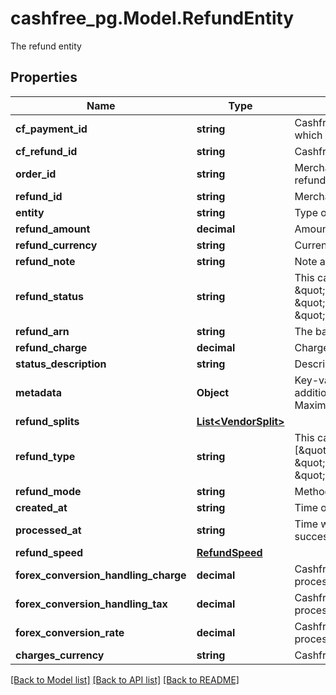 # cashfree_pg.Model.RefundEntity
The refund entity

## Properties

Name | Type | Description | Notes
------------ | ------------- | ------------- | -------------
**cf_payment_id** | **string** | Cashfree Payments ID of the payment for which refund is initiated | [optional] 
**cf_refund_id** | **string** | Cashfree Payments ID for a refund | [optional] 
**order_id** | **string** | Merchant’s order Id of the order for which refund is initiated | [optional] 
**refund_id** | **string** | Merchant’s refund ID of the refund | [optional] 
**entity** | **string** | Type of object | [optional] 
**refund_amount** | **decimal** | Amount that is refunded | [optional] 
**refund_currency** | **string** | Currency of the refund amount | [optional] 
**refund_note** | **string** | Note added by merchant for the refund | [optional] 
**refund_status** | **string** | This can be one of [\&quot;SUCCESS\&quot;, \&quot;PENDING\&quot;, \&quot;CANCELLED\&quot;, \&quot;ONHOLD\&quot;, \&quot;FAILED\&quot;] | [optional] 
**refund_arn** | **string** | The bank reference number for refund | [optional] 
**refund_charge** | **decimal** | Charges in INR for processing refund | [optional] 
**status_description** | **string** | Description of refund status | [optional] 
**metadata** | **Object** | Key-value pair that can be used to store additional information about the entity. Maximum 5 key-value pairs | [optional] 
**refund_splits** | [**List&lt;VendorSplit&gt;**](VendorSplit.md) |  | [optional] 
**refund_type** | **string** | This can be one of [\&quot;PAYMENT_AUTO_REFUND\&quot;, \&quot;MERCHANT_INITIATED\&quot;, \&quot;UNRECONCILED_AUTO_REFUND\&quot;] | [optional] 
**refund_mode** | **string** | Method or speed of processing refund | [optional] 
**created_at** | **string** | Time of refund creation | [optional] 
**processed_at** | **string** | Time when refund was processed successfully | [optional] 
**refund_speed** | [**RefundSpeed**](RefundSpeed.md) |  | [optional] 
**forex_conversion_handling_charge** | **decimal** | Cashfree forex conversion charges for refund processing | [optional] 
**forex_conversion_handling_tax** | **decimal** | Cashfree forex conversion tax for refund processing | [optional] 
**forex_conversion_rate** | **decimal** | Cashfree forex conversion rate for refund processing | [optional] 
**charges_currency** | **string** | Cashfree refund charges currency for a refund | [optional] 

[[Back to Model list]](../README.md#documentation-for-models) [[Back to API list]](../README.md#documentation-for-api-endpoints) [[Back to README]](../README.md)

